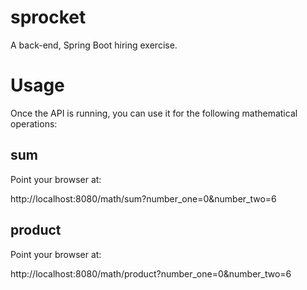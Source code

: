 # sprocket
A back-end, Spring Boot hiring exercise.

# Usage
Once the API is running, you can use it for the following mathematical operations:

## sum
Point your browser at:

http://localhost:8080/math/sum?number_one=0&number_two=6

## product
Point your browser at:

http://localhost:8080/math/product?number_one=0&number_two=6